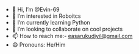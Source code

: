 - 👋 Hi, I’m @Evin-69
- 👀 I’m interested in Roboitcs
- 🌱 I’m currently learning Python
- 💞️ I’m looking to collaborate on cool projects
- 📫 How to reach me:- easarukudiyil@gmail.com
- 😄 Pronouns: He/Him
<!---
Evin-69/Evin-69 is a ✨ special ✨ repository because its `README.md` (this file) appears on your GitHub profile.
You can click the Preview link to take a look at your changes.
--->
